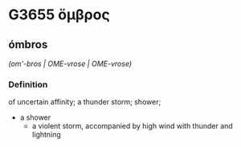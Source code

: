 # G3655 ὄμβρος

## ómbros

_(om'-bros | OME-vrose | OME-vrose)_

### Definition

of uncertain affinity; a thunder storm; shower; 

- a shower
  - a violent storm, accompanied by high wind with thunder and lightning
